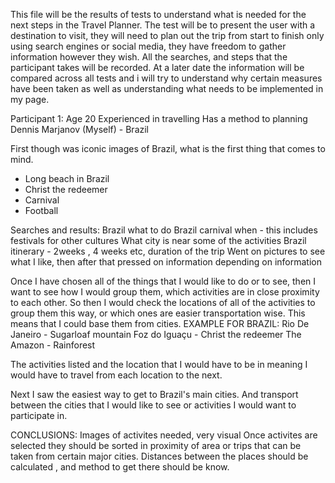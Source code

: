 This file will be the results of tests to understand what is needed for the next steps in the Travel Planner.
The test will be to present the user with a destination to visit, they will need to plan out the trip from start to finish only using search engines or social media, they have freedom to gather information however they wish.
All the searches, and steps that the participant takes will be recorded.
At a later date the information will be compared across all tests and i will try to understand why certain measures have been taken as well as understanding what needs to be implemented in my page.

Participant 1:
Age 20
Experienced in travelling
Has a method to planning
Dennis Marjanov (Myself) - Brazil

First though was iconic images of Brazil, what is the first thing that comes to mind.
- Long beach in Brazil
- Christ the redeemer
- Carnival
- Football

Searches and results:
Brazil what to do
Brazil carnival when - this includes festivals for other cultures
What city is near some of the activities
Brazil itinerary - 2weeks , 4 weeks etc, duration of the trip
Went on pictures to see what I like, then after that pressed on information depending on information

Once I have chosen all of the things that I would like to do or to see, then I want to see how I would group them, which activities are in close proximity to each other. So then I would check the locations of all of the activities to group them this way, or which ones are easier transportation wise.
This means that I could base them from cities.
EXAMPLE FOR BRAZIL:
Rio De Janeiro - Sugarloaf mountain
Foz do Iguaçu - Christ the redeemer
The Amazon - Rainforest

The activities listed and the location that I would have to be in meaning I would have to travel from each location to the next.

Next I saw the easiest way to get to Brazil's main cities. And transport between the cities that I would like to see or activities I would want to participate in.


CONCLUSIONS:
Images of activites needed, very visual
Once activites are selected they should be sorted in proximity of area or trips that can be taken from certain major cities.
Distances between the places should be calculated , and method to get there should be know.


